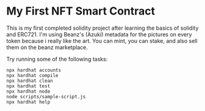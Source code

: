 # My First NFT Smart Contract

This is my first completed solidity project after learning the basics of solidity and ERC721. I'm using Beanz's (Azuki) metadata for the pictures on every token because i really like the art. You can mint, you can stake, and also sell them on the beanz marketplace.

Try running some of the following tasks:

```shell
npx hardhat accounts
npx hardhat compile
npx hardhat clean
npx hardhat test
npx hardhat node
node scripts/sample-script.js
npx hardhat help
```
